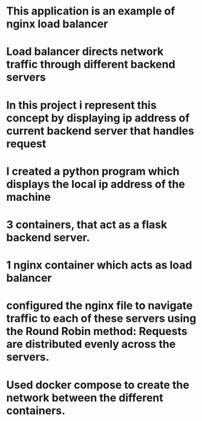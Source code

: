 # This application is an example of nginx load balancer
# Load balancer directs network traffic through different backend servers

# In this project i represent this concept by displaying ip address of current backend server that handles request
# I created a python program which displays the local ip address of the machine

# 3 containers, that act as a flask backend server.

# 1 nginx container which acts as load balancer

# configured the nginx file to navigate traffic to each of these servers using the Round Robin method: Requests are distributed evenly across the servers.
# Used docker compose to create the network between the different containers.

